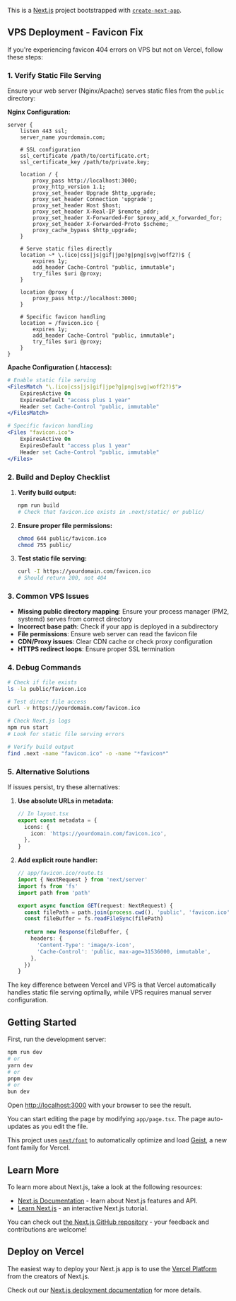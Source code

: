 This is a [Next.js](https://nextjs.org) project bootstrapped with [`create-next-app`](https://nextjs.org/docs/app/api-reference/cli/create-next-app).

## VPS Deployment - Favicon Fix

If you're experiencing favicon 404 errors on VPS but not on Vercel, follow these steps:

### 1. Verify Static File Serving
Ensure your web server (Nginx/Apache) serves static files from the `public` directory:

**Nginx Configuration:**
```nginx
server {
    listen 443 ssl;
    server_name yourdomain.com;
    
    # SSL configuration
    ssl_certificate /path/to/certificate.crt;
    ssl_certificate_key /path/to/private.key;
    
    location / {
        proxy_pass http://localhost:3000;
        proxy_http_version 1.1;
        proxy_set_header Upgrade $http_upgrade;
        proxy_set_header Connection 'upgrade';
        proxy_set_header Host $host;
        proxy_set_header X-Real-IP $remote_addr;
        proxy_set_header X-Forwarded-For $proxy_add_x_forwarded_for;
        proxy_set_header X-Forwarded-Proto $scheme;
        proxy_cache_bypass $http_upgrade;
    }
    
    # Serve static files directly
    location ~* \.(ico|css|js|gif|jpe?g|png|svg|woff2?)$ {
        expires 1y;
        add_header Cache-Control "public, immutable";
        try_files $uri @proxy;
    }
    
    location @proxy {
        proxy_pass http://localhost:3000;
    }
    
    # Specific favicon handling
    location = /favicon.ico {
        expires 1y;
        add_header Cache-Control "public, immutable";
        try_files $uri @proxy;
    }
}
```

**Apache Configuration (.htaccess):**
```apache
# Enable static file serving
<FilesMatch "\.(ico|css|js|gif|jpe?g|png|svg|woff2?)$">
    ExpiresActive On
    ExpiresDefault "access plus 1 year"
    Header set Cache-Control "public, immutable"
</FilesMatch>

# Specific favicon handling
<Files "favicon.ico">
    ExpiresActive On
    ExpiresDefault "access plus 1 year"
    Header set Cache-Control "public, immutable"
</Files>
```

### 2. Build and Deploy Checklist

1. **Verify build output:**
   ```bash
   npm run build
   # Check that favicon.ico exists in .next/static/ or public/
   ```

2. **Ensure proper file permissions:**
   ```bash
   chmod 644 public/favicon.ico
   chmod 755 public/
   ```

3. **Test static file serving:**
   ```bash
   curl -I https://yourdomain.com/favicon.ico
   # Should return 200, not 404
   ```

### 3. Common VPS Issues

- **Missing public directory mapping**: Ensure your process manager (PM2, systemd) serves from correct directory
- **Incorrect base path**: Check if your app is deployed in a subdirectory
- **File permissions**: Ensure web server can read the favicon file
- **CDN/Proxy issues**: Clear CDN cache or check proxy configuration
- **HTTPS redirect loops**: Ensure proper SSL termination

### 4. Debug Commands

```bash
# Check if file exists
ls -la public/favicon.ico

# Test direct file access
curl -v https://yourdomain.com/favicon.ico

# Check Next.js logs
npm run start
# Look for static file serving errors

# Verify build output
find .next -name "favicon.ico" -o -name "*favicon*"
```

### 5. Alternative Solutions

If issues persist, try these alternatives:

1. **Use absolute URLs in metadata:**
   ```typescript
   // In layout.tsx
   export const metadata = {
     icons: {
       icon: 'https://yourdomain.com/favicon.ico',
     },
   }
   ```

2. **Add explicit route handler:**
   ```typescript
   // app/favicon.ico/route.ts
   import { NextRequest } from 'next/server'
   import fs from 'fs'
   import path from 'path'
   
   export async function GET(request: NextRequest) {
     const filePath = path.join(process.cwd(), 'public', 'favicon.ico')
     const fileBuffer = fs.readFileSync(filePath)
     
     return new Response(fileBuffer, {
       headers: {
         'Content-Type': 'image/x-icon',
         'Cache-Control': 'public, max-age=31536000, immutable',
       },
     })
   }
   ```

The key difference between Vercel and VPS is that Vercel automatically handles static file serving optimally, while VPS requires manual server configuration.

## Getting Started

First, run the development server:

```bash
npm run dev
# or
yarn dev
# or
pnpm dev
# or
bun dev
```

Open [http://localhost:3000](http://localhost:3000) with your browser to see the result.

You can start editing the page by modifying `app/page.tsx`. The page auto-updates as you edit the file.

This project uses [`next/font`](https://nextjs.org/docs/app/building-your-application/optimizing/fonts) to automatically optimize and load [Geist](https://vercel.com/font), a new font family for Vercel.

## Learn More

To learn more about Next.js, take a look at the following resources:

- [Next.js Documentation](https://nextjs.org/docs) - learn about Next.js features and API.
- [Learn Next.js](https://nextjs.org/learn) - an interactive Next.js tutorial.

You can check out [the Next.js GitHub repository](https://github.com/vercel/next.js) - your feedback and contributions are welcome!

## Deploy on Vercel

The easiest way to deploy your Next.js app is to use the [Vercel Platform](https://vercel.com/new?utm_medium=default-template&filter=next.js&utm_source=create-next-app&utm_campaign=create-next-app-readme) from the creators of Next.js.

Check out our [Next.js deployment documentation](https://nextjs.org/docs/app/building-your-application/deploying) for more details.
